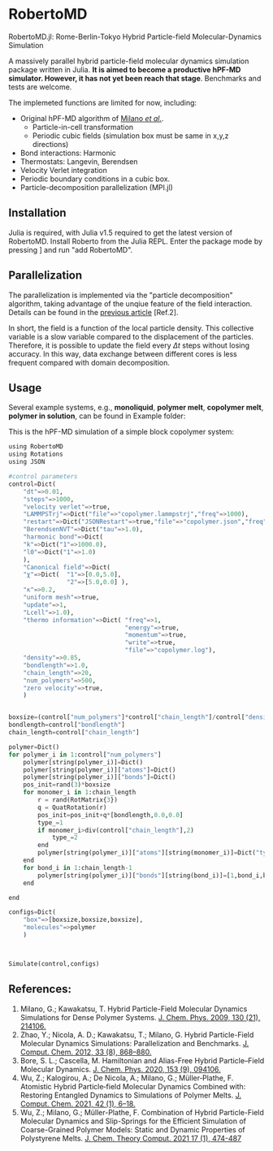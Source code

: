 # RobertoMD

RobertoMD.jl: Rome-Berlin-Tokyo Hybrid Particle-field Molecular-Dynamics Simulation

A massively parallel hybrid particle-field molecular dynamics simulation package written in Julia. **It is aimed to become a productive hPF-MD simulator. However, it has not yet been reach that stage**. Benchmarks and tests are welcome.

The implemeted functions are limited for now, including:

* Original hPF-MD algorithm of [Milano *et al.*](https://doi.org/10.1063/1.3142103).
    * Particle-in-cell transformation
    * Periodic cubic fields (simulation box must be same in x,y,z directions)
* Bond interactions: Harmonic
* Thermostats: Langevin, Berendsen
* Velocity Verlet integration
* Periodic boundary conditions in a cubic box.
* Particle-decomposition parallelization (MPI.jl)

## Installation

Julia is required, with Julia v1.5 required to get the latest version of RobertoMD. Install Roberto from the Julia REPL. Enter the package mode by pressing ] and run "add RobertoMD".

## Parallelization
The parallelization is implemented via the "particle decomposition" algorithm, taking advantage of the unqiue feature of the field interaction. Details can be found in the [previous article](https://doi.org/10.1002/jcc.22883) [Ref.2].

In short, the field is a function of the local particle density. This collective variable is a slow variable compared to the displacement of the particles. Therefore, it is possible to update the field every $\Delta t$ steps without losing accuracy. In this way, data exchange between different cores is less frequent compared with domain decomposition.

## Usage

Several example systems, e.g., **monoliquid**, **polymer melt**, **copolymer melt**, **polymer in solution**, can be found in Example folder:

This is the hPF-MD simulation of a simple block copolymer system:

```python
using RobertoMD
using Rotations
using JSON

#control parameters
control=Dict(
    "dt"=>0.01,
    "steps"=>1000,
    "velocity verlet"=>true,
    "LAMMPSTrj"=>Dict("file"=>"copolymer.lammpstrj","freq"=>1000),
    "restart"=>Dict("JSONRestart"=>true,"file"=>"copolymer.json","freq"=>1000),
    "BerendsenNVT"=>Dict("tau"=>1.0),
    "harmonic bond"=>Dict(
    "k"=>Dict("1"=>1000.0),
    "l0"=>Dict("1"=>1.0)
    ),
    "Canonical field"=>Dict(
    "χ"=>Dict(  "1"=>[0.0,5.0],
                "2"=>[5.0,0.0] ),
    "κ"=>0.2,
    "uniform mesh"=>true,
    "update"=>1,
    "Lcell"=>1.0),
    "thermo information"=>Dict( "freq"=>1,
                                "energy"=>true,
                                "momentum"=>true,
                                "write"=>true,
                                "file"=>"copolymer.log"),
    "density"=>0.85,
    "bondlength"=>1.0,
    "chain_length"=>20,
    "num_polymers"=>500,
    "zero velocity"=>true,
    )


boxsize=(control["num_polymers"]*control["chain_length"]/control["density"])^(1.0/3)
bondlength=control["bondlength"]
chain_length=control["chain_length"]

polymer=Dict()
for polymer_i in 1:control["num_polymers"]
    polymer[string(polymer_i)]=Dict()
    polymer[string(polymer_i)]["atoms"]=Dict()
    polymer[string(polymer_i)]["bonds"]=Dict()
    pos_init=rand(3)*boxsize
    for monomer_i in 1:chain_length
        r = rand(RotMatrix{3})
        q = QuatRotation(r)
        pos_init=pos_init+q*[bondlength,0.0,0.0]
        type_=1
        if monomer_i>div(control["chain_length"],2)
            type_=2
        end
        polymer[string(polymer_i)]["atoms"][string(monomer_i)]=Dict("type"=>type_,"mass"=>1,"coords"=>pos_init)
    end
    for bond_i in 1:chain_length-1
        polymer[string(polymer_i)]["bonds"][string(bond_i)]=[1,bond_i,bond_i+1]
    end

end

configs=Dict(
    "box"=>[boxsize,boxsize,boxsize],
    "molecules"=>polymer
    )



Simulate(control,configs)
```

## References:

1. Milano, G.; Kawakatsu, T. Hybrid Particle-Field Molecular Dynamics Simulations for Dense Polymer Systems. [J. Chem. Phys. 2009, 130 (21), 214106.](https://doi.org/10.1063/1.3142103)
2. Zhao, Y.; Nicola, A. D.; Kawakatsu, T.; Milano, G. Hybrid Particle-Field Molecular Dynamics Simulations: Parallelization and Benchmarks. [J. Comput. Chem. 2012, 33 (8), 868–880.](https://doi.org/10.1002/jcc.22883)
3. Bore, S. L.; Cascella, M. Hamiltonian and Alias-Free Hybrid Particle–Field Molecular Dynamics. [J. Chem. Phys. 2020, 153 (9), 094106.](https://doi.org/10.1063/5.0020733)
4. Wu, Z.; Kalogirou, A.; De Nicola, A.; Milano, G.; Müller‐Plathe, F. Atomistic Hybrid Particle‐field Molecular Dynamics Combined with: Restoring Entangled Dynamics to Simulations of Polymer Melts. [J. Comput. Chem. 2021, 42 (1), 6–18.](https://doi.org/10.1002/jcc.26428)
5. Wu, Z.; Milano, G.; Müller-Plathe, F. Combination of Hybrid Particle-Field Molecular Dynamics and Slip-Springs for the Efficient Simulation of Coarse-Grained Polymer Models: Static and Dynamic Properties of Polystyrene Melts. [J. Chem. Theory Comput. 2021 17 (1), 474-487](https://doi.org/10.1021/acs.jctc.0c00954)